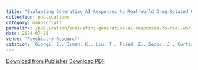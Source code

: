 ```yaml
---
title: "Evaluating Generative AI Responses to Real-World Drug-Related Questions"
collection: publications
category: manuscripts
permalink: /publication/evaluating-generative-ai-responses-to-real-world-drug-related-questions.md
date: 2024-07-25
venue: 'Psychiatry Research'
citation: 'Giorgi, S., Isman, K., Liu, T., Fried, Z., Sedoc, J., Curtis, B. (2024). &quot;Evaluating Generative AI Responses to Real-World Drug Related Questions&quot; <i>Psychiatry Research</i>.'
---
```

[Download from Publisher](https://www.sciencedirect.com/science/article/pii/S0165178124003433) [Download PDF](/files/publications/giorgi2024evaluating.pdf)

